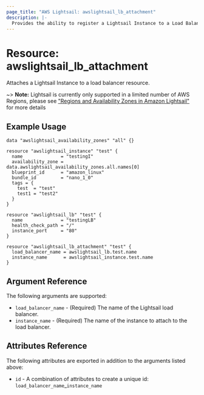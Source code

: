 ```yaml
---
page_title: "AWS Lightsail: awslightsail_lb_attachment"
description: |-
  Provides the ability to register a Lightsail Instance to a Load Balancer
---
```


# Resource: awslightsail_lb_attachment

Attaches a Lightsail Instance to a load balancer resource.

~> **Note:** Lightsail is currently only supported in a limited number of AWS Regions, please see ["Regions and Availability Zones in Amazon Lightsail"](https://lightsail.aws.amazon.com/ls/docs/overview/article/understanding-regions-and-availability-zones-in-amazon-lightsail) for more details

## Example Usage

```hcl
data "awslightsail_availability_zones" "all" {}

resource "awslightsail_instance" "test" {
  name              = "testingI"
  availability_zone = data.awslightsail_availability_zones.all.names[0]
  blueprint_id      = "amazon_linux"
  bundle_id         = "nano_1_0"
  tags = {
    test  = "test"
    test1 = "test2"
  }
}

resource "awslightsail_lb" "test" {
  name              = "testingLB"
  health_check_path = "/"
  instance_port     = "80"
}

resource "awslightsail_lb_attachment" "test" {
  load_balancer_name = awslightsail_lb.test.name
  instance_name      = awslightsail_instance.test.name
}
```

## Argument Reference

The following arguments are supported:

* `load_balancer_name` - (Required) The name of the Lightsail load balancer.
* `instance_name` - (Required) The name of the instance to attach to the load balancer.

## Attributes Reference

The following attributes are exported in addition to the arguments listed above:

* `id` -  A combination of attributes to create a unique id: `load_balancer_name`_`instance_name`
